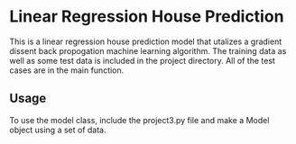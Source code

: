 # Linear Regression House Prediction
This is a linear regression house prediction model that utalizes a gradient dissent back propogation machine learning algorithm.
The training data as well as some test data is included in the project directory.
All of the test cases are in the main function.
## Usage
To use the model class, include the project3.py file and make a Model object using a set of data.
